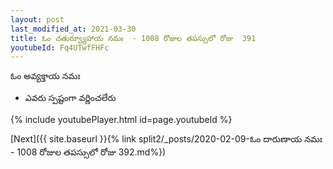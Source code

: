 ```yaml
---
layout: post
last_modified_at: 2021-03-30
title: ఓం చతుర్వ్యూహాయ నమః  - 1008 రోజుల తపస్సులో రోజు  391
youtubeId: Fq4UTwfFHFc
---
```

 
 
 ఓం అవ్యక్తాయ నమః  
 
 -  ఎవరు స్పష్టంగా వర్ణించలేరు 
 
  
 
  
 
 
 
 
 
 


{% include youtubePlayer.html id=page.youtubeId %}
 
[Next]({{ site.baseurl }}{% link  split2/_posts/2020-02-09-ఓం దారుణాయ నమః  - 1008 రోజుల తపస్సులో రోజు  392.md%})
 
